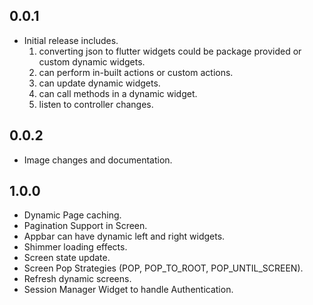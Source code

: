 ## 0.0.1

* Initial release includes.
  1. converting json to flutter widgets could be package provided or custom dynamic widgets.
  2. can perform in-built actions or custom actions.
  3. can update dynamic widgets.
  4. can call methods in a dynamic widget.
  5. listen to controller changes.

## 0.0.2

* Image changes and documentation.

## 1.0.0

* Dynamic Page caching.
* Pagination Support in Screen.
* Appbar can have dynamic left and right widgets.
* Shimmer loading effects.
* Screen state update.
* Screen Pop Strategies (POP, POP_TO_ROOT, POP_UNTIL_SCREEN).
* Refresh dynamic screens.
* Session Manager Widget to handle Authentication.
